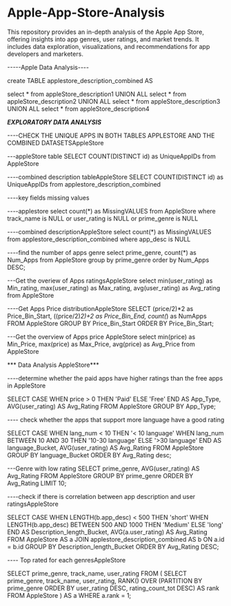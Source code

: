 # Apple-App-Store-Analysis
This repository provides an in-depth analysis of the Apple App Store, offering insights into app genres, user ratings, and market trends. It includes data exploration, visualizations, and recommendations for app developers and marketers.

-----Apple Data Analysis----


create TABLE applestore_description_combined AS

select * from appleStore_description1
UNION ALL
select * from appleStore_description2
UNION ALL
select * from appleStore_description3
UNION ALL
select * from appleStore_description4

***EXPLORATORY DATA ANALYSIS***

----CHECK THE UNIQUE APPS IN BOTH TABLES APPLESTORE AND THE COMBINED DATASETSAppleStore

---appleStore table
SELECT COUNT(DISTINCT id) as UniqueAppIDs
from AppleStore

----combined description tableAppleStore
SELECT COUNT(DISTINCT id) as UniqueAppIDs
from applestore_description_combined

----key fields missing values

----applestore
select count(*) as MissingVALUES
from AppleStore
where track_name is NULL or user_rating is NULL or prime_genre is NULL

----combined descriptionAppleStore
select count(*) as MissingVALUES
from applestore_description_combined
where app_desc is NULL 

----find the number of apps genre
select prime_genre, count(*) as Num_Apps
from AppleStore
group by prime_genre
order by Num_Apps DESC;

---Get the overiew of Apps ratingsAppleStore
select min(user_rating) as Min_rating,
       max(user_rating) as Max_rating,
       avg(user_rating) as Avg_rating
from AppleStore

----Get Apps Price distributionAppleStore
SELECT
  (price/2)*2 as Price_Bin_Start,
  ((price/2)*2)+2 as Price_Bin_End,
  count(*) as NumApps
FROM
  AppleStore
GROUP BY
  Price_Bin_Start
ORDER BY
  Price_Bin_Start;
  
---Get the overview of Apps price AppleStore
select min(price) as Min_Price,
       max(price) as Max_Price,
       avg(price) as Avg_Price
from AppleStore

*** Data Analysis AppleStore***

----determine whether the paid apps have higher ratings than the free apps in AppleStore

SELECT 
  CASE 
    WHEN price > 0 THEN 'Paid'
    ELSE 'Free'
  END AS App_Type,
  AVG(user_rating) AS Avg_Rating
FROM 
  AppleStore
GROUP BY 
  App_Type;
  
---- check whether the apps that support more language have a good rating

SELECT 
  CASE 
    WHEN lang_num < 10 THEN '< 10 language'
    WHEN lang_num BETWEEN 10 AND 30 THEN '10-30 language'
    ELSE '>30 language'
  END AS language_Bucket,
  AVG(user_rating) AS Avg_Rating
FROM 
  AppleStore
GROUP BY 
  language_Bucket
ORDER BY 
  Avg_Rating desc;
  
  
---Genre with low rating
SELECT 
  prime_genre,
  AVG(user_rating) AS Avg_Rating
FROM 
  AppleStore
GROUP BY 
  prime_genre
ORDER BY 
  Avg_Rating 
LIMIT 10;

----check if there is correlation between app description and user ratingsAppleStore

SELECT 
  CASE 
    WHEN LENGTH(b.app_desc) < 500 THEN 'short'
    WHEN LENGTH(b.app_desc) BETWEEN 500 AND 1000 THEN 'Medium'
    ELSE 'long'
  END AS Description_length_Bucket,
  AVG(a.user_rating) AS Avg_Rating
FROM 
  AppleStore AS a
JOIN
  applestore_description_combined AS b
ON 
  a.id = b.id
GROUP BY 
  Description_length_Bucket
ORDER BY 
  Avg_Rating DESC;
  
  
---- Top rated for each genresAppleStore

SELECT prime_genre, track_name, user_rating
FROM (
  SELECT prime_genre, track_name, user_rating,
    RANK() OVER (PARTITION BY prime_genre ORDER BY user_rating DESC, rating_count_tot DESC) AS rank
  FROM AppleStore
) AS a
WHERE a.rank = 1;
